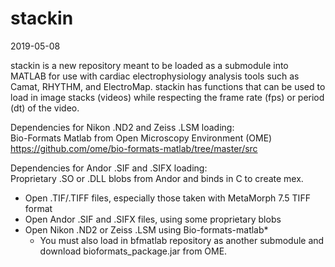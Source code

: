 # stackin
2019-05-08

stackin is a new repository meant to be loaded as a submodule into MATLAB for use with cardiac electrophysiology analysis
tools such as Camat, RHYTHM, and ElectroMap. stackin has functions that can be used to load in image stacks (videos) while respecting the frame rate (fps) or period (dt) of the video.

Dependencies for Nikon .ND2 and Zeiss .LSM loading:  
Bio-Formats Matlab from Open Microscopy Environment (OME)
https://github.com/ome/bio-formats-matlab/tree/master/src

Dependencies for Andor .SIF and .SIFX loading:  
Proprietary .SO or .DLL blobs from Andor and binds in C to create mex.

- Open .TIF/.TIFF files, especially those taken with MetaMorph 7.5 TIFF format
- Open Andor .SIF and .SIFX files, using some proprietary blobs
- Open Nikon .ND2 or Zeiss .LSM using Bio-formats-matlab*
  * You must also load in bfmatlab repository as another submodule and download bioformats_package.jar from OME.
